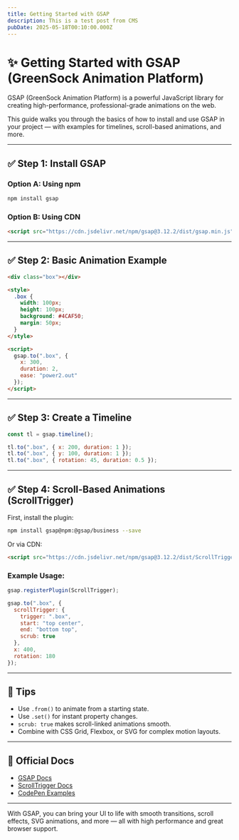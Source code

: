 ```yaml
---
title: Getting Started with GSAP
description: This is a test post from CMS
pubDate: 2025-05-18T00:10:00.000Z
---
```

# ✨ Getting Started with GSAP (GreenSock Animation Platform)

GSAP (GreenSock Animation Platform) is a powerful JavaScript library for creating high-performance, professional-grade animations on the web.

This guide walks you through the basics of how to install and use GSAP in your project — with examples for timelines, scroll-based animations, and more.

---

## ✅ Step 1: Install GSAP

### Option A: Using npm

```bash
npm install gsap
```

### Option B: Using CDN

```html
<script src="https://cdn.jsdelivr.net/npm/gsap@3.12.2/dist/gsap.min.js"></script>
```

---

## ✅ Step 2: Basic Animation Example

```html
<div class="box"></div>

<style>
  .box {
    width: 100px;
    height: 100px;
    background: #4CAF50;
    margin: 50px;
  }
</style>

<script>
  gsap.to(".box", {
    x: 300,
    duration: 2,
    ease: "power2.out"
  });
</script>
```

---

## ✅ Step 3: Create a Timeline

```js
const tl = gsap.timeline();

tl.to(".box", { x: 200, duration: 1 });
tl.to(".box", { y: 100, duration: 1 });
tl.to(".box", { rotation: 45, duration: 0.5 });
```

---

## ✅ Step 4: Scroll-Based Animations (ScrollTrigger)

First, install the plugin:

```bash
npm install gsap@npm:@gsap/business --save
```

Or via CDN:

```html
<script src="https://cdn.jsdelivr.net/npm/gsap@3.12.2/dist/ScrollTrigger.min.js"></script>
```

### Example Usage:

```js
gsap.registerPlugin(ScrollTrigger);

gsap.to(".box", {
  scrollTrigger: {
    trigger: ".box",
    start: "top center",
    end: "bottom top",
    scrub: true
  },
  x: 400,
  rotation: 180
});
```

---

## 🧠 Tips

- Use `.from()` to animate from a starting state.
- Use `.set()` for instant property changes.
- `scrub: true` makes scroll-linked animations smooth.
- Combine with CSS Grid, Flexbox, or SVG for complex motion layouts.

---

## 🔗 Official Docs

- [GSAP Docs](https://gsap.com/docs/)
- [ScrollTrigger Docs](https://gsap.com/docs/v3/Plugins/ScrollTrigger/)
- [CodePen Examples](https://codepen.io/GreenSock)

---

With GSAP, you can bring your UI to life with smooth transitions, scroll effects, SVG animations, and more — all with high performance and great browser support.
